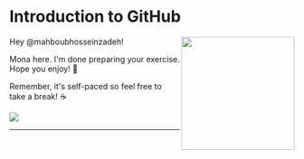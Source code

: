 # Introduction to GitHub

<img src="https://octodex.github.com/images/Professortocat_v2.png" align="right" height="200px" />

Hey @mahboubhosseinzadeh!

Mona here. I'm done preparing your exercise. Hope you enjoy! 💚

Remember, it's self-paced so feel free to take a break! ☕️

[![](https://img.shields.io/badge/Go%20to%20Exercise-%E2%86%92-1f883d?style=for-the-badge&logo=github&labelColor=197935)](https://github.com/mahboubhosseinzadeh/skills-introduction-to-github/issues/1)

---
